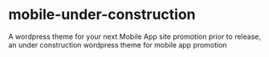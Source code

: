 # mobile-under-construction
A wordpress theme for your next Mobile App site promotion prior to release, an under construction wordpress theme for mobile app promotion
